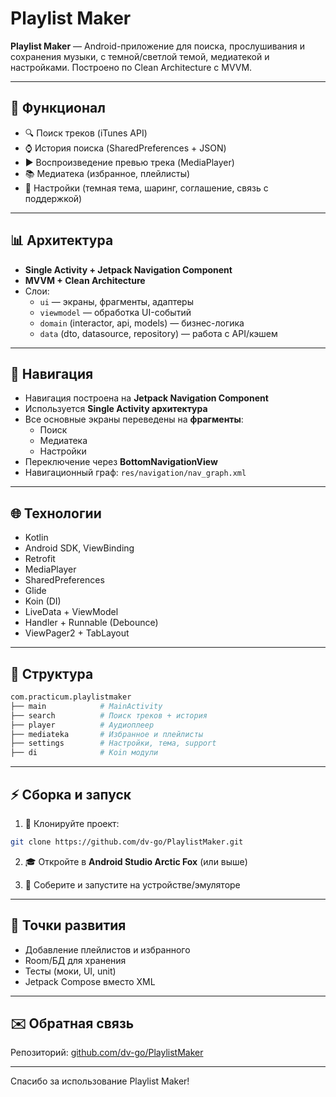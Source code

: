 # Playlist Maker

**Playlist Maker** — Android-приложение для поиска, прослушивания и сохранения музыки, с темной/светлой темой, медиатекой и настройками. Построено по Clean Architecture с MVVM.

---

## 📅 Функционал

- 🔍 Поиск треков (iTunes API)
- ⌚ История поиска (SharedPreferences + JSON)
- ▶️ Воспроизведение превью трека (MediaPlayer)
- 📚 Медиатека (избранное, плейлисты)
- 🔧 Настройки (темная тема, шаринг, соглашение, связь с поддержкой)

---

## 📊 Архитектура

- **Single Activity + Jetpack Navigation Component**
- **MVVM + Clean Architecture**
- Слои:
  - `ui` — экраны, фрагменты, адаптеры
  - `viewmodel` — обработка UI-событий
  - `domain` (interactor, api, models) — бизнес-логика
  - `data` (dto, datasource, repository) — работа с API/кэшем

---

## 🧭 Навигация

- Навигация построена на **Jetpack Navigation Component**
- Используется **Single Activity архитектура**
- Все основные экраны переведены на **фрагменты**:
  - Поиск
  - Медиатека
  - Настройки
- Переключение через **BottomNavigationView**
- Навигационный граф: `res/navigation/nav_graph.xml`

---

## 🌐 Технологии

- Kotlin
- Android SDK, ViewBinding
- Retrofit
- MediaPlayer
- SharedPreferences
- Glide
- Koin (DI)
- LiveData + ViewModel
- Handler + Runnable (Debounce)
- ViewPager2 + TabLayout

---

## 📂 Структура

```bash
com.practicum.playlistmaker
├── main            # MainActivity
├── search          # Поиск треков + история
├── player          # Аудиоплеер
├── mediateka       # Избранное и плейлисты
├── settings        # Настройки, тема, support
├── di              # Koin модули
```

---

## ⚡ Сборка и запуск

1. 📂 Клонируйте проект:
```bash
git clone https://github.com/dv-go/PlaylistMaker.git
```

2. 🎓 Откройте в **Android Studio Arctic Fox** (или выше)

3. 🍺 Соберите и запустите на устройстве/эмуляторе

---

## 📍 Точки развития

- Добавление плейлистов и избранного
- Room/БД для хранения
- Тесты (моки, UI, unit)
- Jetpack Compose вместо XML

---

## ✉️ Обратная связь

Репозиторий: [github.com/dv-go/PlaylistMaker](https://github.com/dv-go/PlaylistMaker)

---

Спасибо за использование Playlist Maker!